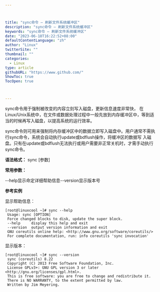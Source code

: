 ```yaml
---



title: "sync命令 – 刷新文件系统缓冲区"
description: "sync命令 – 刷新文件系统缓冲区"
keywords: "sync命令 – 刷新文件系统缓冲区"
date: "2023-06-18T16:22:52+08:00"
defaultContentLanguage: "zh"
author: "Linux"
twitterSite: ""
thumbnail: ""
categories:
  - Linux
type: article
githubURL: "https://www.github.com/"
ShowToc: true
TocOpen: true



---
```


sync命令用于强制被改变的内容立刻写入磁盘，更新信息速度非常快， 在Linux/Unix系统中，在文件或数据处理过程中一般先放到内存缓冲区中，等到适当的时候再写入磁盘，以提高系统的运行效率。

sync命令则可用来强制将内存缓冲区中的数据立即写入磁盘中。用户通常不需执行sync命令，系统会自动执行update或bdflush操作，将缓冲区的数据写 入磁盘。只有在update或bdflush无法执行或用户需要非正常关机时，才需手动执行sync命令。

**语法格式：** sync [参数]

**常用参数：**

--help显示命定详细帮助信息--version显示版本号

**参考实例**

显示帮助信息：

```
[root@linuxcool ~]# sync --help
 Usage: sync [OPTION]
 Force changed blocks to disk, update the super block.
 --help     display this help and exit
 --version  output version information and exit
 GNU coreutils online help: <http://www.gnu.org/software/coreutils/>
 For complete documentation, run: info coreutils 'sync invocation'
```

显示版本：

```
[root@linuxcool ~]# sync --version
 sync (coreutils) 8.22
 Copyright (C) 2013 Free Software Foundation, Inc.
 License GPLv3+: GNU GPL version 3 or later <http://gnu.org/licenses/gpl.html>.
 This is free software: you are free to change and redistribute it.
 There is NO WARRANTY, to the extent permitted by law.
 Written by Jim Meyering.
```